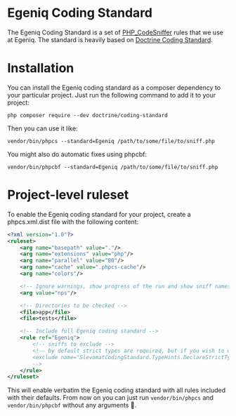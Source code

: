 # Egeniq Coding Standard
The Egeniq Coding Standard is a set of [PHP_CodeSniffer](https://github.com/squizlabs/PHP_CodeSniffer) rules that we
use at Egeniq. The standard is heavily based on [Doctrine Coding Standard](https://github.com/doctrine/coding-standard/).

# Installation
You can install the Egeniq coding standard as a composer dependency to your particular project. Just run the following 
command to add it to your project:

```
php composer require --dev doctrine/coding-standard
```

Then you can use it like:

```
vendor/bin/phpcs --standard=Egeniq /path/to/some/file/to/sniff.php
```

You might also do automatic fixes using phpcbf:

```
vendor/bin/phpcbf --standard=Egeniq /path/to/some/file/to/sniff.php
```

# Project-level ruleset
To enable the Egeniq coding standard for your project, create a phpcs.xml.dist file with the following content:

```xml
<?xml version="1.0"?>
<ruleset>
    <arg name="basepath" value="."/>
    <arg name="extensions" value="php"/>
    <arg name="parallel" value="80"/>
    <arg name="cache" value=".phpcs-cache"/>
    <arg name="colors"/>

    <!-- Ignore warnings, show progress of the run and show sniff names -->
    <arg value="nps"/>

    <!-- Directories to be checked -->
    <file>app</file>
    <file>tests</file>

    <!-- Include full Egeniq coding standard -->
    <rule ref="Egeniq">
        <!-- sniffs to exclude -->
        <!-- by default strict types are required, but if you wish to disable this, exclude the following sniff:
        <exclude name="SlevomatCodingStandard.TypeHints.DeclareStrictTypes"/>
        -->
    </rule>
</ruleset>
```

This will enable verbatim the Egeniq coding standard with all rules included with their defaults. From now on you can just 
run `vendor/bin/phpcs` and `vendor/bin/phpcbf` without any arguments :raised_hands:.

